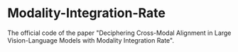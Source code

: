 # Modality-Integration-Rate
The official code of the paper "Deciphering Cross-Modal Alignment in Large Vision-Language Models with Modality Integration Rate".
